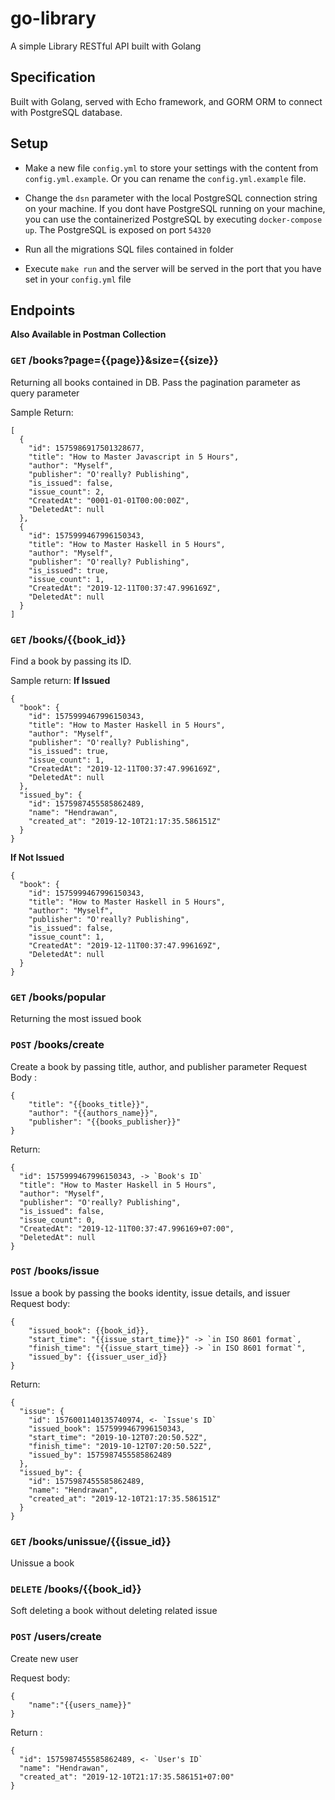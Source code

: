 # go-library
A simple Library RESTful API built with Golang

## Specification
Built with Golang, served with Echo framework, and GORM ORM to connect with PostgreSQL database.

## Setup
- Make a new file `config.yml` to store your settings with the content from `config.yml.example`.
Or you can rename the `config.yml.example` file.

- Change the `dsn` parameter with the local PostgreSQL connection string on your machine. If you dont have
PostgreSQL running on your machine, you can use the containerized PostgreSQL by executing `docker-compose up`.
The PostgreSQL is exposed on port `54320`

- Run all the migrations SQL files contained in folder 

- Execute `make run` and the server will be served in the port that you have set in your `config.yml` file

## Endpoints
**Also Available in Postman Collection**
### `GET` /books?page={{page}}&size={{size}}
Returning all books contained in DB. Pass the pagination parameter as query parameter

Sample Return:
```
[
  {
    "id": 1575986917501328677,
    "title": "How to Master Javascript in 5 Hours",
    "author": "Myself",
    "publisher": "O'really? Publishing",
    "is_issued": false,
    "issue_count": 2,
    "CreatedAt": "0001-01-01T00:00:00Z",
    "DeletedAt": null
  },
  {
    "id": 1575999467996150343,
    "title": "How to Master Haskell in 5 Hours",
    "author": "Myself",
    "publisher": "O'really? Publishing",
    "is_issued": true,
    "issue_count": 1,
    "CreatedAt": "2019-12-11T00:37:47.996169Z",
    "DeletedAt": null
  }
]
```

### `GET` /books/{{book_id}}
Find a book by passing its ID.

Sample return:
**If Issued**
```
{
  "book": {
    "id": 1575999467996150343,
    "title": "How to Master Haskell in 5 Hours",
    "author": "Myself",
    "publisher": "O'really? Publishing",
    "is_issued": true,
    "issue_count": 1,
    "CreatedAt": "2019-12-11T00:37:47.996169Z",
    "DeletedAt": null
  },
  "issued_by": {
    "id": 1575987455585862489,
    "name": "Hendrawan",
    "created_at": "2019-12-10T21:17:35.586151Z"
  }
}
```

**If Not Issued**
```
{
  "book": {
    "id": 1575999467996150343,
    "title": "How to Master Haskell in 5 Hours",
    "author": "Myself",
    "publisher": "O'really? Publishing",
    "is_issued": false,
    "issue_count": 1,
    "CreatedAt": "2019-12-11T00:37:47.996169Z",
    "DeletedAt": null
  }
}
```

### `GET` /books/popular
Returning the most issued book

### `POST` /books/create
Create a book by passing title, author, and publisher parameter
Request Body :
```
{
	"title": "{{books_title}}",
	"author": "{{authors_name}}",
	"publisher": "{{books_publisher}}"
}
```

Return:
```
{
  "id": 1575999467996150343, -> `Book's ID`
  "title": "How to Master Haskell in 5 Hours",
  "author": "Myself",
  "publisher": "O'really? Publishing",
  "is_issued": false,
  "issue_count": 0,
  "CreatedAt": "2019-12-11T00:37:47.996169+07:00",
  "DeletedAt": null
}
```

### `POST` /books/issue
Issue a book by passing the books identity, issue details, and issuer
Request body:
```
{
	"issued_book": {{book_id}},
	"start_time": "{{issue_start_time}}" -> `in ISO 8601 format`,
	"finish_time": "{{issue_start_time}} -> `in ISO 8601 format`",
	"issued_by": {{issuer_user_id}}
}
```

Return:
```
{
  "issue": {
    "id": 1576001140135740974, <- `Issue's ID`
    "issued_book": 1575999467996150343,
    "start_time": "2019-10-12T07:20:50.52Z",
    "finish_time": "2019-10-12T07:20:50.52Z",
    "issued_by": 1575987455585862489
  },
  "issued_by": {
    "id": 1575987455585862489,
    "name": "Hendrawan",
    "created_at": "2019-12-10T21:17:35.586151Z"
  }
}
```

### `GET` /books/unissue/{{issue_id}}
Unissue a book

### `DELETE` /books/{{book_id}}
Soft deleting a book without deleting related issue

### `POST` /users/create
Create new user

Request body:
```
{
	"name":"{{users_name}}"
}
```

Return :
```
{
  "id": 1575987455585862489, <- `User's ID`
  "name": "Hendrawan",
  "created_at": "2019-12-10T21:17:35.586151+07:00"
}
```